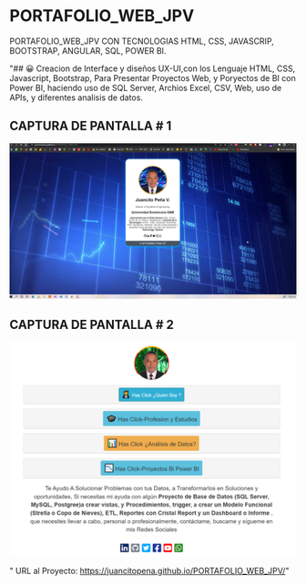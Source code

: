 # PORTAFOLIO_WEB_JPV

PORTAFOLIO_WEB_JPV CON TECNOLOGIAS HTML, CSS, JAVASCRIP, BOOTSTRAP, ANGULAR, SQL, POWER BI.

"## 😀 Creacion de Interface y diseños UX-UI,con los Lenguaje HTML, CSS, Javascript, Bootstrap, Para Presentar Proyectos Web, y Poryectos de BI con Power BI, haciendo uso de SQL Server, 
Archios Excel, CSV, Web, uso de APIs, y diferentes analisis de datos.

## CAPTURA DE PANTALLA # 1
![](imagenes/PORTADA_PORTAFOLIO.png)

## CAPTURA DE PANTALLA # 2
![](imagenes/PORTAFOLIODEPOWERBI.png)

" URL al Proyecto: https://juancitopena.github.io/PORTAFOLIO_WEB_JPV/"
